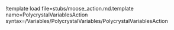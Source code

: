 !template load file=stubs/moose_action.md.template name=PolycrystalVariablesAction syntax=/Variables/PolycrystalVariables/PolycrystalVariablesAction